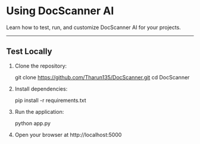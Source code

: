 # Using DocScanner AI

Learn how to test, run, and customize DocScanner AI for your projects.

---

## Test Locally

1. Clone the repository:

    git clone https://github.com/Tharun135/DocScanner.git
    cd DocScanner

2. Install dependencies:

    pip install -r requirements.txt

3. Run the application:

    python app.py

4. Open your browser at http://localhost:5000